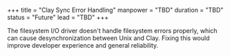 +++
title = "Clay Sync Error Handling"
manpower = "TBD"
duration = "TBD"
status = "Future"
lead = "TBD"
+++

The filesystem I/O driver doesn't handle filesystem errors properly, which can cause desynchronization between Unix and Clay.  Fixing this would improve developer experience and general reliability.
